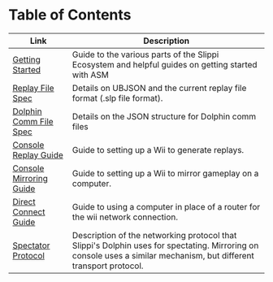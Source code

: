# Table of Contents

| Link | Description |
| ---- | ----------- |
| [Getting Started](https://github.com/project-slippi/slippi-wiki/blob/master/GETTING_STARTED.md) | Guide to the various parts of the Slippi Ecosystem and helpful guides on getting started with ASM |
| [Replay File Spec](https://github.com/project-slippi/slippi-wiki/blob/master/SPEC.md) | Details on UBJSON and the current replay file format (.slp file format). |
| [Dolphin Comm File Spec](https://github.com/project-slippi/slippi-wiki/blob/master/COMM_SPEC.md) | Details on the JSON structure for Dolphin comm files |
| [Console Replay Guide](https://docs.google.com/document/d/1qBMbPiMjm_tDFzh8gizTk01O70TpQpqv41lL25d3ynI/edit?usp=sharing) | Guide to setting up a Wii to generate replays. |
| [Console Mirroring Guide](https://docs.google.com/document/d/1ezavBjqVGbVO8aqSa5EHfq7ZflrTCvezRYjOf51MOWg/edit?usp=sharing) | Guide to setting up a Wii to mirror gameplay on a computer. |
| [Direct Connect Guide](https://docs.google.com/document/d/1HhcdCIEZC-FtFEiAMZjyuAuVlTY7-9NyWZWoY09yr0c/edit?usp=sharing) | Guide to using a computer in place of a router for the wii network connection. |
| [Spectator Protocol](SPECTATOR_PROTOCOL.md)| Description of the networking protocol that Slippi's Dolphin uses for spectating. Mirroring on console uses a similar mechanism, but different transport protocol.|
